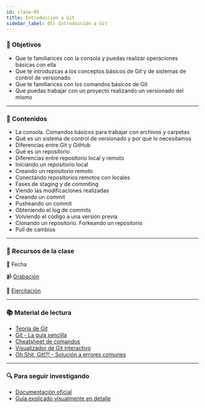 ```yaml
---
id: clase-05
title: Introducción a Git
sidebar_label: 05) Introducción a Git
---
```


### 🏁 Objetivos

- Que te familiarices con la consola y puedas realizar operaciones básicas con ella
- Que te introduzcas a los conceptos básicos de Git y de sistemas de control de versionado
- Que te familiarices con los comandos básicos de Git
- Que puedas trabajar con un proyecto realizando un versionado del mismo

---

### 📝 Contenidos

- La consola. Comandos básicos para trabajar con archivos y carpetas
- Qué es un sistema de control de versionado y por qué lo necesitamos
- Diferencias entre Git y GitHub
- Qué es un repositorio
- Diferencias entre repositorio local y remoto
- Iniciando un repositorio local
- Creando un repositorio remoto
- Conectando repositorios remotos con locales
- Fases de staging y de commiting
- Viendo las modificaciones realizadas
- Creando un commit
- Pusheando un commit
- Obteniendo el log de commits
- Volviendo el código a una versión previa
- Clonando un repositorio. Forkeando un repositorio
- Pull de cambios

---

### 🚀 Recursos de la clase

📆 Fecha

📹 [Grabación](https://us02web.zoom.us/rec/share/YOShIlILJMb--TDJgHsJNi99TPOZyBfN-9IMVlRdeZvLOLe2aBDBSKoM-cJcctP9.4yeqLVqUEQcItIbp)

💪 [Ejercitación](https://github.com/Ada-IT/ejercicios-frontend/blob/master/modulo-1/ejercicios/03-introduccion-a-git.md)

---

### 📚 Material de lectura

- [Teoría de Git](https://frontend.adaitw.org/docs/git-unix/git)
- [Git - La guía sencilla](https://rogerdudler.github.io/git-guide/index.es.html)
- [Cheatsheet de comandos](https://github.github.com/training-kit/downloads/es_ES/github-git-cheat-sheet/)
- [Visualizador de Git interactivo](http://git-school.github.io/visualizing-git/)
- [Oh Shit, Git!?! - Solución a errores comunes](https://ohshitgit.com/es)

---

### 🔍 Para seguir investigando

- [Documentación oficial](https://git-scm.com/book/es/v2)
- [Guía explicado visualmente en detalle](https://marklodato.github.io/visual-git-guide/index-en.html)
